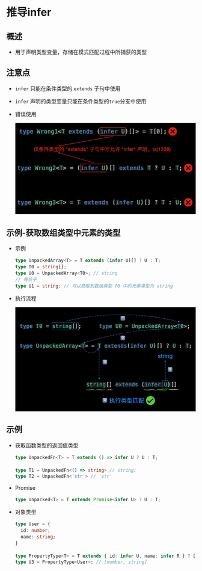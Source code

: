 # 推导infer

## 概述

*   用于声明类型变量，存储在模式匹配过程中所捕获的类型

## 注意点

*   `infer` 只能在条件类型的 `extends` 子句中使用

*   `infer` 声明的类型变量只能在条件类型的`true`分支中使用

*   错误使用

    ![](image/image_5Tz2mHktsi.png)

## 示例-获取数组类型中元素的类型

*   示例

    ```typescript
    type UnpackedArray<T> = T extends (infer U)[] ? U : T;
    type T0 = string[];
    type U0 = UnpackedArray<T0>; // string
    // 等价于
    type U1 = string; // 可以获取到数组类型 T0 中的元素类型为 string
    ```

*   执行流程

    ![](image/image_67o9LlRNXY.png)

## 示例

*   获取函数类型的返回值类型

    ```typescript
    type UnpackedFn<T> = T extends () => infer U ? U : T;

    type T1 = UnpackedFn<() => string> // string;
    type T2 = UnpackedFn<'str'> // 'str'
    ```

*   Promise

    ```typescript
    type Unpacked<T> = T extends Promise<infer U> ? U : T;
    ```

*   对象类型

    ```typescript
    type User = {
      id: number;
      name: string;
    }

    type PropertyType<T> = T extends { id: infer U, name: infer R } ? [U,R] : T;
    type U3 = PropertyType<User>; // [number, string]


    ```
